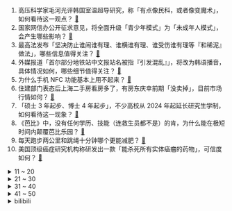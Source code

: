 1. 高压科学家毛河光评韩国室温超导研究，称「有点像民科，或者像变魔术」，如何看待这一观点？ [:link:](https://www.zhihu.com/question/615291111)
2. 国家网信办公开征求意见，将全面升级「青少年模式」为「未成年人模式」，会产生哪些影响？ [:link:](https://www.zhihu.com/question/615200989)
3. 最高法发布「坚决防止谁闹谁有理、谁横谁有理、谁受伤谁有理等『和稀泥』做法」，哪些信息值得关注？ [:link:](https://www.zhihu.com/question/615221881)
4. 外媒报道「首尔部分地铁站中文报站名被指『引发混乱』」，将改为韩语播音，具体情况如何，哪些细节值得关注？ [:link:](https://www.zhihu.com/question/614839836)
5. 为什么手机 NFC 功能基本上用不起来？ [:link:](https://www.zhihu.com/question/610590512)
6. 住建部门表态后上海二手房看房多了，有房东庆幸前期「没卖掉」，目前市场行情如何？ [:link:](https://www.zhihu.com/question/615221874)
7. 「硕士 3 年起步、博士 4 年起步」，不少高校从 2024 年起延长研究生学制，如何看待这一现象？ [:link:](https://www.zhihu.com/question/615260611)
8. 《芭比》中，没有任何学历、技能（连救生员都不是）的肯，为什么能在极短时间内颠覆芭比乐园？ [:link:](https://www.zhihu.com/question/614678451)
9. 每天跑步两公里和跳绳十分钟哪个更能减肥？ [:link:](https://www.zhihu.com/question/610146477)
10. 美国顶级癌症研究机构称研发出一款「能杀死所有实体癌瘤的药物」，可信度如何？ [:link:](https://www.zhihu.com/question/615246429)
<details>
<summary>11 ~ 20</summary>

11. 苏亚雷斯提前 1 年解约，将加盟迈阿密，薪资仅 160 万美元，对该球员你有哪些了解？ [:link:](https://www.zhihu.com/question/615064067)
12. 美国国务院正式邀请王毅访美，中方会接受吗？近期中美保持沟通的同时，美方仍小动作频频，对此如何评价？ [:link:](https://www.zhihu.com/question/615319603)
13. 为什么“汤”在日语中大多表示“热水”，而在现代汉语中却很少表示热水？ [:link:](https://www.zhihu.com/question/614724516)
14. 新能源车在暴雨天是否可以在户外充电站充电？ [:link:](https://www.zhihu.com/question/614836731)
15. “笨鸡蛋”这个词的来源是啥？ [:link:](https://www.zhihu.com/question/614394466)
16. 如何看待Faker回归首场比赛 2:0 KDF？ [:link:](https://www.zhihu.com/question/615252846)
17. 尼罗河每年定期泛滥，给了古埃及肥沃的土壤，为何现代埃及人修建了阿斯旺大坝？ [:link:](https://www.zhihu.com/question/570781944)
18. 为什么《封神第一部》中，九尾狐被成汤先祖封印在轩辕坟里，而不把她杀死？ [:link:](https://www.zhihu.com/question/614862201)
19. 有没有一首歌可以让你单曲循环很久而不会腻？ [:link:](https://www.zhihu.com/question/614971243)
20. 金庸如果是一名现代网络作家，而且没有后台，凭借他的文笔，还能不能封神？ [:link:](https://www.zhihu.com/question/613605621)
</details>
<details>
<summary>21 ~ 30</summary>

21. 室温超导真的如某些人所说的那么伟大，足以彻底改变世界吗？ [:link:](https://www.zhihu.com/question/614973005)
22. 华科大博后、知乎答主均称已复现 LK-99 磁悬浮现象，可信度如何？想要完全验证还需哪些实验？ [:link:](https://www.zhihu.com/question/615044128)
23. 即使知道另一半是不那么合适的人，也愿意继续维持亲密关系的原因是什么？ [:link:](https://www.zhihu.com/question/614069445)
24. 马光远称「很多专家的话不值钱，建议真要做投资的话只有学」，如何看待此言论？你会听专家的建议吗？ [:link:](https://www.zhihu.com/question/615020366)
25. 中国女足 1 比 6 英格兰女足，世界杯小组赛出局，此次征程有哪些遗憾？这一成绩反映出哪些问题？ [:link:](https://www.zhihu.com/question/615123463)
26. 「母胎单身」人群开启恋情的最大障碍是什么？ [:link:](https://www.zhihu.com/question/614078538)
27. 力量训练完持续酸痛怎么缓解？ [:link:](https://www.zhihu.com/question/613344135)
28. 下雨天做什么最舒服？ [:link:](https://www.zhihu.com/question/613567254)
29. 漂在大城市，房租很贵。我该不该和对象婚前同居一起分担压力？ [:link:](https://www.zhihu.com/question/613869955)
30. 8 月 2 日三大指数均收跌，北向资金净卖出超 50 亿，超导概念股开盘大涨，如何看待今日行情？ [:link:](https://www.zhihu.com/question/615189402)
</details>
<details>
<summary>31 ~ 40</summary>

31. 刚入职场的新人往往缺乏经验，如何快速适应新环境？找准办公室角色定位？ [:link:](https://www.zhihu.com/question/615117484)
32. 民营院团直播带货维持生计，却被骂「不配做演员」，为何戏曲演员带货不被一些观众理解？基层演员现状如何？ [:link:](https://www.zhihu.com/question/613888386)
33. 从跑步五公里配速七分钟练到能跑半马需要多久？ [:link:](https://www.zhihu.com/question/614782571)
34. 努力真的比得过天赋吗？ [:link:](https://www.zhihu.com/question/612064648)
35. 纯电动汽车涉水行驶的风险在哪里？你敢涉水行驶吗？ [:link:](https://www.zhihu.com/question/482058051)
36. 阿根廷将用人民币偿还 IMF 外债，阿经济部长称「特别感谢中国」，此举对中阿两国意味着什么？ [:link:](https://www.zhihu.com/question/615186019)
37. 中国女足出局后，主帅水庆霞赛后表示「正视差距为今后找准方向，希望更多女孩参与足球」，如何评价她的发言？ [:link:](https://www.zhihu.com/question/615123704)
38. 与领导发生正面冲突后离职是最好的选择吗？ [:link:](https://www.zhihu.com/question/614874566)
39. 啤酒肚是怎么形成的？怎样可以减下去？ [:link:](https://www.zhihu.com/question/612876968)
40. 北京西南物流涿州园遭遇洪流，多家图书库房被淹，其中仅中图网库房内便有书约四百万册，或造成多大经济损失？ [:link:](https://www.zhihu.com/question/615196177)
</details>
<details>
<summary>41 ~ 50</summary>

41. 31 省份上半年人均收入「8 省份超 2 万元，上海北京超 4 万元」，哪些信息值得关注？ [:link:](https://www.zhihu.com/question/615184750)
42. 南京拟出新规，集体土地征收可享「房票」安置，哪些信息值得关注？ [:link:](https://www.zhihu.com/question/615204220)
43. 广东英德 13 名驴友擅闯保护区被困，获救后还将面临处罚，如何看待此事？如何管住驴友「任性」的脚步 ？ [:link:](https://www.zhihu.com/question/615039899)
44. 惠誉将美国评级从「AAA」下调至「AA+」，美财长耶伦表示「强烈反对」，哪些信息值得关注？ [:link:](https://www.zhihu.com/question/615184767)
45. 兰州榆中耗资 9 亿元建公园，但安置房工程因资金短缺停工，官方通报「成立调查组调查」，如何看待此事？ [:link:](https://www.zhihu.com/question/615022584)
46. 哪些人更容易患上「亲戚 ptsd」？ [:link:](https://www.zhihu.com/question/615050041)
47. 网传「站在国道上看卡若拉冰川景区要收费」，经核查该问题属实，江孜文旅局致歉，如何看待此事？ [:link:](https://www.zhihu.com/question/615006214)
48. 可莉这样的小孩放现实中真的很难带吗？ [:link:](https://www.zhihu.com/question/593223101)
49. 国足原主帅李铁被提起公诉，涉嫌受贿、行贿、单位行贿、非国家工作人员受贿等，有哪些信息值得关注？ [:link:](https://www.zhihu.com/question/615231941)
50. 力量训练对跑步到底重不重要？ [:link:](https://www.zhihu.com/question/613848075)
</details><details>
<summary>bilibili</summary>

</details>